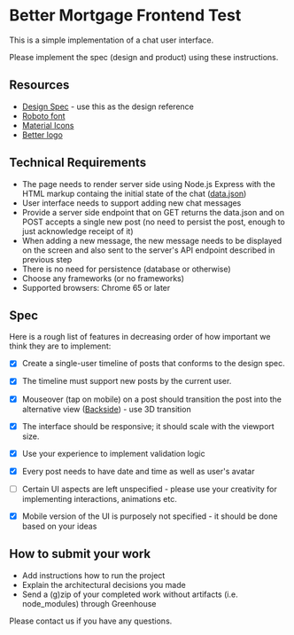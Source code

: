 # Better Mortgage Frontend Test

This is a simple implementation of a chat user interface.

Please implement the spec (design and product) using these instructions.


## Resources

* [Design Spec](Design-Spec-Main.png) - use this as the design reference
* [Roboto font](https://fonts.google.com/specimen/Roboto)
* [Material Icons](http://google.github.io/material-design-icons/)
* [Better logo](better-icon.svg)


## Technical Requirements

* The page needs to render server side using Node.js Express with the HTML
  markup containg the initial state of the chat ([data.json](data.json)) 
* User interface needs to support adding new chat messages
* Provide a server side endpoint that on GET returns the data.json and on POST
  accepts a single new post (no need to persist the post, enough to just
  acknowledge receipt of it)
* When adding a new message, the new message needs to be displayed on the
  screen and also sent to the server's API endpoint described in previous step
* There is no need for persistence (database or otherwise)
* Choose any frameworks (or no frameworks)
* Supported browsers: Chrome 65 or later


## Spec

Here is a rough list of features in decreasing order of how important we think
they are to implement:

* [x] Create a single-user timeline of posts that conforms to the design spec.
* [x] The timeline must support new posts by the current user.
* [x] Mouseover (tap on mobile) on a post should transition the post into the alternative view ([Backside](Design-Spec-Click.png)) - use 3D transition
* [x] The interface should be responsive; it should scale with the viewport size.
* [x] Use your experience to implement validation logic
* [x] Every post needs to have date and time as well as user's avatar
* [ ] Certain UI aspects are left unspecified - please use your creativity for implementing interactions, animations etc.
* [x] Mobile version of the UI is purposely not specified - it should be done based on your ideas


## How to submit your work

* Add instructions how to run the project
* Explain the architectural decisions you made
* Send a (g)zip of your completed work without artifacts (i.e. node_modules)
  through Greenhouse

Please contact us if you have any questions.